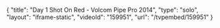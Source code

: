 {
    "title": "Day 1 Shot On Red - Volcom Pipe Pro 2014",
    "type": "solo",
    "layout": "iframe-static",
    "videoId": "159951",
    "url": "\/tvpembed\/159951"
}